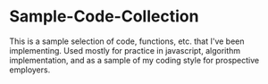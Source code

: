 # Sample-Code-Collection


This is a sample selection of code, functions, etc. that I've been implementing. Used mostly for practice in javascript, algorithm implementation, and as a sample of my coding style for prospective employers.
